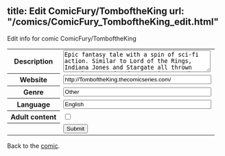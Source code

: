title: Edit ComicFury/TomboftheKing
url: "/comics/ComicFury_TomboftheKing_edit.html"
---
Edit info for comic ComicFury/TomboftheKing

<form name="comic" action="http://gaepostmail.appspot.com/comic/" method="post">
<table class="comicinfo">
<tr>
<th>Description</th><td><textarea name="description" cols="40" rows="3">Epic fantasy tale with a spin of sci-fi action. Similar to Lord of the Rings, Indiana Jones and Stargate all thrown together. Greed and corruption are the motivating factor behind the quest to unlock the secrets of an ancient map written in a language unknown to the current inhabitants of the land....only one man has been able to decipher the symbols, Lexus Doctramius.</textarea></td>
</tr>
<tr>
<th>Website</th><td><input type="text" name="url" value="http://TomboftheKing.thecomicseries.com/" size="40"/></td>
</tr>
<tr>
<th>Genre</th><td><input type="text" name="genre" value="Other" size="40"/></td>
</tr>
<tr>
<th>Language</th><td><input type="text" name="language" value="English" size="40"/></td>
</tr>
<tr>
<th>Adult content</th><td><input type="checkbox" name="adult" value="adult" /></td>
</tr>
<tr>
<th></th><td>
<input type="hidden" name="comic" value="ComicFury_TomboftheKing" />
<input type="submit" name="submit" value="Submit" />
</td>
</tr>
</table>
</form>

Back to the [comic](ComicFury_TomboftheKing.html).
